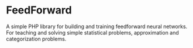 # FeedForward
A simple PHP library for building and training feedforward neural networks. For teaching and solving simple statistical problems, approximation and categorization problems.
